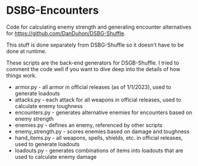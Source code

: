 # DSBG-Encounters
Code for calculating enemy strength and generating encounter alternatives for https://github.com/DanDuhon/DSBG-Shuffle.

This stuff is done separately from DSBG-Shuffle so it doesn't have to be done at runtime.

These scripts are the back-end generators for DSGB-Shuffle.  I tried to comment the code well if you want to dive deep into the details of how things work.

- armor.py - all armor in official releases (as of 1/1/2023), used to generate loadouts
- attacks.py - each attack for all weapons in official releases, used to calculate enemy toughness
- encounters.py - generates alternative enemies for encounters based on enemy strength
- enemies.py - defines an enemy, referenced by other scripts
- enemy_strength.py - scores enemies based on damage and toughness
- hand_items.py - all weapons, spells, shields, etc. in official releases, used to generate loadouts
- loadouts.py - generates combinations of items into loadouts that are used to calculate enemy damage
